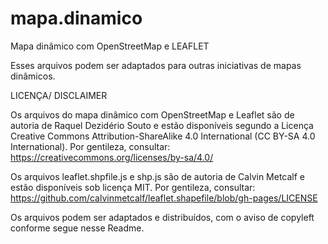 # mapa.dinamico
Mapa dinâmico com OpenStreetMap e LEAFLET

Esses arquivos podem ser adaptados para outras iniciativas de mapas dinâmicos.

LICENÇA/ DISCLAIMER

Os arquivos do mapa dinâmico com OpenStreetMap e Leaflet são de autoria de Raquel Dezidério Souto e estão disponíveis segundo a Licença Creative Commons Attribution-ShareAlike 4.0 International (CC BY-SA 4.0 International). Por gentileza, consultar: https://creativecommons.org/licenses/by-sa/4.0/ 

Os arquivos leaflet.shpfile.js e shp.js são de autoria de Calvin Metcalf e estão disponíveis sob licença MIT. Por gentileza, consultar: https://github.com/calvinmetcalf/leaflet.shapefile/blob/gh-pages/LICENSE

Os arquivos podem ser adaptados e distribuídos, com o aviso de copyleft conforme segue nesse Readme.

